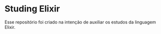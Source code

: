 # Studing Elixir
Esse repositório foi criado na intenção de auxiliar os estudos da linguagem Elixir.